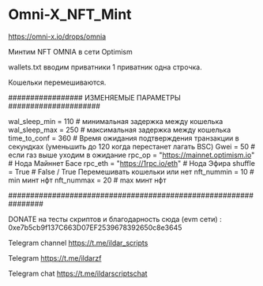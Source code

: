 # Omni-X_NFT_Mint

https://omni-x.io/drops/omnia

Минтим NFT OMNIA в сети Optimism

wallets.txt вводим приватники 1 приватник одна строчка.

Кошельки перемешиваются.

#################  ИЗМЕНЯЕМЫЕ ПАРАМЕТРЫ  #####################

wal_sleep_min = 110    # минимальная задержка между кошелька
wal_sleep_max = 250    # максимальная задержка между кошелька
time_to_conf = 360 #  Время ожидания подтверждения транзакции в секундках (уменьшить до 120 когда перестанет лагать BSC)
Gwei = 50  # если газ выше уходим в ожидание
rpc_op = "https://mainnet.optimism.io"   # Нода Майннет Басе
rpc_eth = "https://1rpc.io/eth"    # Нода Эфира
shuffle = True # False / True Перемешивать кошельки или нет
nft_nummin = 10    # min минт нфт
nft_nummax = 20    # max минт нфт

################################################################


DONATE на тесты скриптов и благодарность сюда (evm сети) : 0xe7b5cb9f137C663D07EF2539678392650c8e3645

Telegram channel https://t.me/ildar_scripts

Telegram https://t.me/ildarzf  

Telegram chat https://t.me/ildarscriptschat
